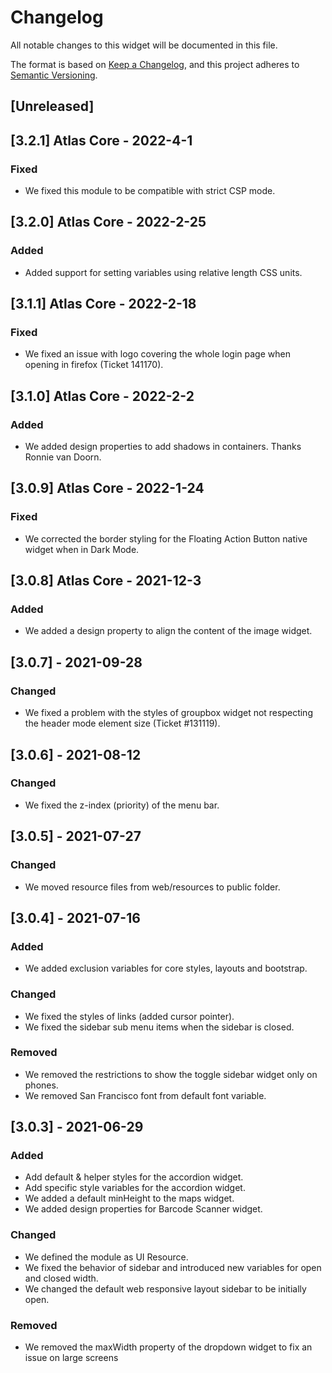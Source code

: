 # Changelog

All notable changes to this widget will be documented in this file.

The format is based on [Keep a Changelog](https://keepachangelog.com/en/1.0.0/), and this project adheres to [Semantic Versioning](https://semver.org/spec/v2.0.0.html).

## [Unreleased]

## [3.2.1] Atlas Core - 2022-4-1

### Fixed

-   We fixed this module to be compatible with strict CSP mode.

## [3.2.0] Atlas Core - 2022-2-25

### Added

-   Added support for setting variables using relative length CSS units.

## [3.1.1] Atlas Core - 2022-2-18

### Fixed

-   We fixed an issue with logo covering the whole login page when opening in firefox (Ticket 141170).

## [3.1.0] Atlas Core - 2022-2-2

### Added

-   We added design properties to add shadows in containers. Thanks Ronnie van Doorn.

## [3.0.9] Atlas Core - 2022-1-24

### Fixed

-   We corrected the border styling for the Floating Action Button native widget when in Dark Mode.

## [3.0.8] Atlas Core - 2021-12-3

### Added

-   We added a design property to align the content of the image widget.

## [3.0.7] - 2021-09-28

### Changed

-   We fixed a problem with the styles of groupbox widget not respecting the header mode element size (Ticket #131119).

## [3.0.6] - 2021-08-12

### Changed

-   We fixed the z-index (priority) of the menu bar.

## [3.0.5] - 2021-07-27

### Changed

-   We moved resource files from web/resources to public folder.

## [3.0.4] - 2021-07-16

### Added

-   We added exclusion variables for core styles, layouts and bootstrap.

### Changed

-   We fixed the styles of links (added cursor pointer).
-   We fixed the sidebar sub menu items when the sidebar is closed.

### Removed

-   We removed the restrictions to show the toggle sidebar widget only on phones.
-   We removed San Francisco font from default font variable.

## [3.0.3] - 2021-06-29

### Added

-   Add default & helper styles for the accordion widget.
-   Add specific style variables for the accordion widget.
-   We added a default minHeight to the maps widget.
-   We added design properties for Barcode Scanner widget.

### Changed

-   We defined the module as UI Resource.
-   We fixed the behavior of sidebar and introduced new variables for open and closed width.
-   We changed the default web responsive layout sidebar to be initially open.

### Removed

-   We removed the maxWidth property of the dropdown widget to fix an issue on large screens
